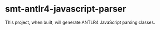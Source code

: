 smt-antlr4-javascript-parser
===========

This project, when built, will generate ANTLR4 JavaScript parsing classes.